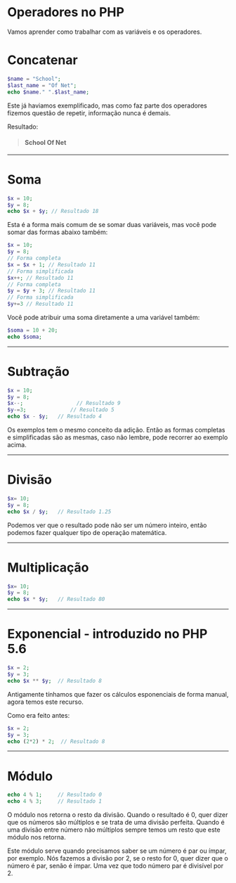# Operadores no PHP

Vamos aprender como trabalhar com as variáveis e os operadores.

# Concatenar

```php
$name = "School";
$last_name = "Of Net";
echo $name." ".$last_name;
```

Este já haviamos exemplificado, mas como faz parte dos operadores fizemos questão de repetir, informação nunca é demais.

Resultado:

> #### School Of Net

***

# Soma

```php
$x = 10;
$y = 8;
echo $x + $y; // Resultado 18
```

Esta é a forma mais comum de se somar duas variáveis, mas você pode somar das formas abaixo também:

```php
$x = 10;
$y = 8;
// Forma completa
$x = $x + 1; // Resultado 11
// Forma simplificada
$x++; // Resultado 11
// Forma completa
$y = $y + 3; // Resultado 11
// Forma simplificada
$y+=3 // Resultado 11
```

Você pode atribuir uma soma diretamente a uma variável também:

```php
$soma = 10 + 20;
echo $soma;
```

***

# Subtração

```php
$x = 10;
$y = 8;
$x--;                 // Resultado 9
$y-=3;              // Resultado 5
echo $x - $y;   // Resultado 4
```

Os exemplos tem o mesmo conceito da adição. Então as formas completas e simplificadas são as mesmas, caso não lembre, pode recorrer ao exemplo acima.

***

# Divisão

```php
$x= 10;
$y = 8;
echo $x / $y;   // Resultado 1.25
```

Podemos ver que o resultado pode não ser um número inteiro, então podemos fazer qualquer tipo de operação matemática.

***

# Multiplicação

```php
$x= 10;
$y = 8;
echo $x * $y;   // Resultado 80
```

***

# Exponencial - introduzido no PHP 5.6

```php
$x = 2;
$y = 3;
echo $x ** $y;  // Resultado 8
```

Antigamente tínhamos que fazer os cálculos esponenciais de forma manual, agora temos este recurso.

Como era feito antes:

```php
$x = 2;
$y = 3;
echo (2*2) * 2;  // Resultado 8
```

***

# Módulo

```php
echo 4 % 1;     // Resultado 0
echo 4 % 3;     // Resultado 1
```

O módulo nos retorna o resto da divisão. Quando o resultado é 0, quer dizer que os números são múltiplos e se trata de uma divisão perfeita. Quando é uma divisão entre número não múltiplos sempre temos um resto que este módulo nos retorna.

Este módulo serve quando precisamos saber se um número é par ou ímpar, por exemplo. Nós fazemos a divisão por 2, se o resto for 0, quer dizer que o número é par, senão é ímpar. Uma vez que todo número par é divisível por 2.